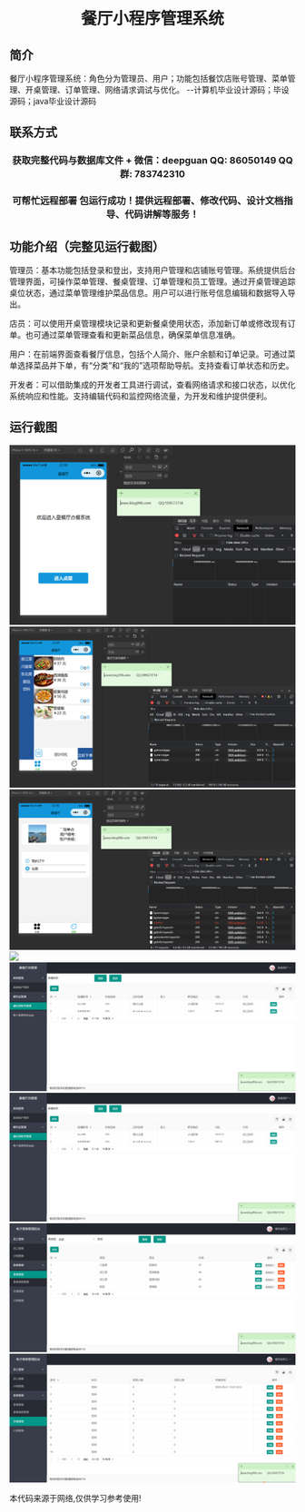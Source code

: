 <p><h1 align="center">餐厅小程序管理系统</h1></p>

## 简介
餐厅小程序管理系统：角色分为管理员、用户；功能包括餐饮店账号管理、菜单管理、开桌管理、订单管理、网络请求调试与优化。    --计算机毕业设计源码；毕设源码；java毕业设计源码


## 联系方式
<p><h3 align="center">获取完整代码与数据库文件 + 微信：deepguan QQ: 86050149 QQ群: 783742310</h3></p>
<p><h3 align="center">可帮忙远程部署 包运行成功！提供远程部署、修改代码、设计文档指导、代码讲解等服务！</h3></p>

## 功能介绍（完整见运行截图）
管理员：基本功能包括登录和登出，支持用户管理和店铺账号管理。系统提供后台管理界面，可操作菜单管理、餐桌管理、订单管理和员工管理。通过开桌管理追踪桌位状态，通过菜单管理维护菜品信息。用户可以进行账号信息编辑和数据导入导出。

店员：可以使用开桌管理模块记录和更新餐桌使用状态，添加新订单或修改现有订单。也可通过菜单管理查看和更新菜品信息，确保菜单信息准确。

用户：在前端界面查看餐厅信息，包括个人简介、账户余额和订单记录。可通过菜单选择菜品并下单，有“分类”和“我的”选项帮助导航。支持查看订单状态和历史。

开发者：可以借助集成的开发者工具进行调试，查看网络请求和接口状态，以优化系统响应和性能。支持编辑代码和监控网络流量，为开发和维护提供便利。


## 运行截图
![](imgs/588112-20231023230530293-230358391.png)
![](imgs/588112-20231023230534142-1421105560.png)
![](imgs/588112-20231023230537608-476161200.png)
![](imgs/588112-20231023230541016-1347079800.png)
![](imgs/588112-20231023230551292-1587818467.png)
![](imgs/588112-20231023230551292-1587818467.png)
![](imgs/588112-20231023230554676-1340871457.png)
![](imgs/588112-20231023230557945-764550698.png)

<p>本代码来源于网络,仅供学习参考使用!</p>
